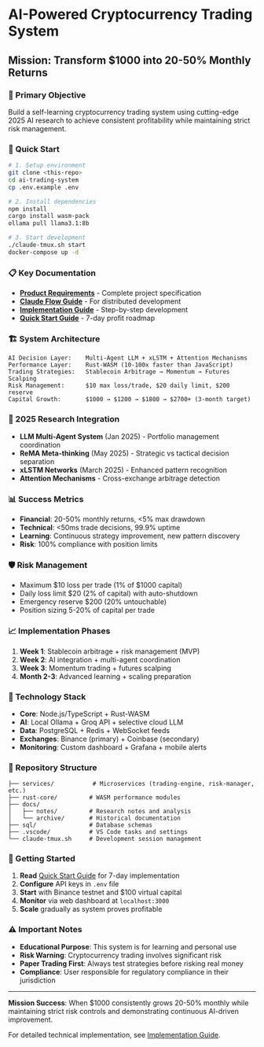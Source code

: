 # AI-Powered Cryptocurrency Trading System
## Mission: Transform $1000 into 20-50% Monthly Returns

### 🎯 Primary Objective
Build a self-learning cryptocurrency trading system using cutting-edge 2025 AI research to achieve consistent profitability while maintaining strict risk management.

### 🚀 Quick Start
```bash
# 1. Setup environment
git clone <this-repo>
cd ai-trading-system
cp .env.example .env

# 2. Install dependencies  
npm install
cargo install wasm-pack
ollama pull llama3.1:8b

# 3. Start development
./claude-tmux.sh start
docker-compose up -d
```

### 📋 Key Documentation
- **[Product Requirements](PRD-AI-Trading-System.md)** - Complete project specification
- **[Claude Flow Guide](CLAUDE-FLOW-DOCUMENTATION.md)** - For distributed development
- **[Implementation Guide](IMPLEMENTATION-GUIDE.md)** - Step-by-step development
- **[Quick Start Guide](QUICK-START-GUIDE.md)** - 7-day profit roadmap

### 🏗️ System Architecture
```
AI Decision Layer:    Multi-Agent LLM + xLSTM + Attention Mechanisms
Performance Layer:    Rust-WASM (10-100x faster than JavaScript)
Trading Strategies:   Stablecoin Arbitrage → Momentum → Futures Scalping  
Risk Management:      $10 max loss/trade, $20 daily limit, $200 reserve
Capital Growth:       $1000 → $1200 → $1800 → $2700+ (3-month target)
```

### 🎨 2025 Research Integration
- **LLM Multi-Agent System** (Jan 2025) - Portfolio management coordination
- **ReMA Meta-thinking** (May 2025) - Strategic vs tactical decision separation  
- **xLSTM Networks** (March 2025) - Enhanced pattern recognition
- **Attention Mechanisms** - Cross-exchange arbitrage detection

### 📊 Success Metrics
- **Financial**: 20-50% monthly returns, <5% max drawdown
- **Technical**: <50ms trade decisions, 99.9% uptime
- **Learning**: Continuous strategy improvement, new pattern discovery
- **Risk**: 100% compliance with position limits

### 🛡️ Risk Management
- Maximum $10 loss per trade (1% of $1000 capital)
- Daily loss limit $20 (2% of capital) with auto-shutdown
- Emergency reserve $200 (20% untouchable)
- Position sizing 5-20% of capital per trade

### 📈 Implementation Phases
1. **Week 1**: Stablecoin arbitrage + risk management (MVP)
2. **Week 2**: AI integration + multi-agent coordination
3. **Week 3**: Momentum trading + futures scalping
4. **Month 2-3**: Advanced learning + scaling preparation

### 🔧 Technology Stack
- **Core**: Node.js/TypeScript + Rust-WASM
- **AI**: Local Ollama + Groq API + selective cloud LLM
- **Data**: PostgreSQL + Redis + WebSocket feeds
- **Exchanges**: Binance (primary) + Coinbase (secondary)
- **Monitoring**: Custom dashboard + Grafana + mobile alerts

### 📁 Repository Structure
```
├── services/           # Microservices (trading-engine, risk-manager, etc.)
├── rust-core/         # WASM performance modules
├── docs/
│   ├── notes/         # Research notes and analysis
│   └── archive/       # Historical documentation
├── sql/               # Database schemas
├── .vscode/           # VS Code tasks and settings
└── claude-tmux.sh     # Development session management
```

### 🎲 Getting Started
1. **Read** [Quick Start Guide](QUICK-START-GUIDE.md) for 7-day implementation
2. **Configure** API keys in `.env` file
3. **Start** with Binance testnet and $100 virtual capital
4. **Monitor** via web dashboard at `localhost:3000`
5. **Scale** gradually as system proves profitable

### ⚠️ Important Notes
- **Educational Purpose**: This system is for learning and personal use
- **Risk Warning**: Cryptocurrency trading involves significant risk
- **Paper Trading First**: Always test strategies before risking real money
- **Compliance**: User responsible for regulatory compliance in their jurisdiction

---

**Mission Success**: When $1000 consistently grows 20-50% monthly while maintaining strict risk controls and demonstrating continuous AI-driven improvement.

For detailed technical implementation, see [Implementation Guide](IMPLEMENTATION-GUIDE.md).